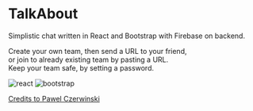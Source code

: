 # TalkAbout

Simplistic chat written in React and Bootstrap with Firebase on backend.

Create your own team, then send a URL to your friend,  
or join to already existing team by pasting a URL.  
Keep your team safe, by setting a password.

![react](https://img.icons8.com/office/30/000000/react.png)
![bootstrap](https://img.icons8.com/external-tal-revivo-color-tal-revivo/30/000000/external-bootstrap-a-free-and-open-source-css-framework-logo-color-tal-revivo.png)

[Credits to Pawel Czerwinski](https://unsplash.com/@pawel_czerwinski)